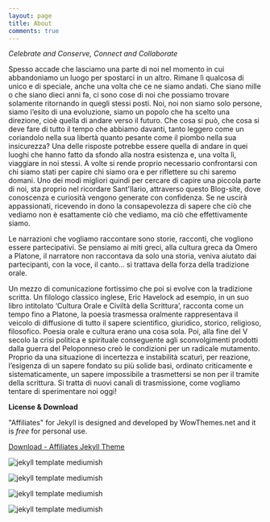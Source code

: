 ```yaml
---
layout: page
title: About
comments: true
---
```


_Celebrate and Conserve, Connect and Collaborate_

Spesso accade che lasciamo una parte di noi nel momento in cui abbandoniamo un luogo per spostarci in un altro. Rimane lì qualcosa di unico e di speciale, anche una volta che ce ne siamo andati. Che siano mille o che siano dieci anni fa, ci sono cose di noi che possiamo trovare solamente ritornando in quegli stessi posti. Noi, noi non siamo solo persone, siamo l’esito di una evoluzione, siamo un popolo che ha scelto una direzione, cioè quella di andare verso il futuro. Che cosa si può, che cosa si deve fare di tutto il tempo che abbiamo davanti, tanto leggero come un coriandolo nella sua libertà quanto pesante come il piombo nella sua insicurezza? Una delle risposte potrebbe essere quella di andare in quei luoghi che hanno fatto da sfondo alla nostra esistenza e, una volta lì, viaggiare in noi stessi. A volte si rende proprio necessario confrontarsi con chi siamo stati per capire chi siamo ora e per riflettere su chi saremo domani. 
Uno dei modi migliori quindi per cercare di capire una piccola parte di noi, sta proprio nel ricordare Sant'Ilario, attraverso questo Blog-site, dove conoscenza e curiosità vengono generate con confidenza. Se ne uscirà appassionati, ricevendo in dono la consapevolezza di sapere che ciò che vediamo non è esattamente ciò che vediamo, ma ciò che effettivamente siamo.

Le narrazioni che vogliamo raccontare sono storie, racconti, che vogliono essere partecipativi. Se pensiamo ai miti greci, alla cultura greca da Omero a Platone, il narratore non raccontava da solo una storia, veniva aiutato dai partecipanti, con la voce, il canto… si trattava della forza della tradizione orale.

Un mezzo di comunicazione fortissimo che poi si evolve con la tradizione scritta. Un filologo classico inglese, Eric Havelock ad esempio, in un suo libro intitolato ‘Cultura Orale e Civiltà della Scrittura’, racconta come un tempo fino a Platone, la poesia trasmessa oralmente rappresentava il veicolo di diffusione di tutto il sapere scientifico, giuridico, storico, religioso, filosofico. Poesia orale e cultura erano una cosa sola. Poi, alla fine del V secolo la crisi politica e spirituale conseguente agli sconvolgimenti prodotti dalla guerra del Peloponneso creò le condizioni per un radicale mutamento.  Proprio da una situazione di incertezza e instabilità scaturì, per reazione, l’esigenza di un sapere fondato su più solide basi, ordinato criticamente e sistematicamente, un sapere impossibile a trasmettersi se non per il tramite della scrittura. Si tratta di nuovi canali di trasmissione, come vogliamo tentare di sperimentare noi oggi!

**License & Download**

"Affiliates" for Jekyll is designed and developed by WowThemes.net and it is *free* for personal use.

<a href="https://github.com/wowthemesnet/affiliates-jekyll-theme/archive/master.zip" target="_blank">Download - Affiliates Jekyll Theme</a>

![jekyll template mediumish]({{site.baseurl}}/assets/images/theme1.jpg)

![jekyll template mediumish]({{site.baseurl}}/assets/images/theme2.jpg)

![jekyll template mediumish]({{site.baseurl}}/assets/images/theme3.jpg)

![jekyll template mediumish]({{site.baseurl}}/assets/images/theme4.jpg)


